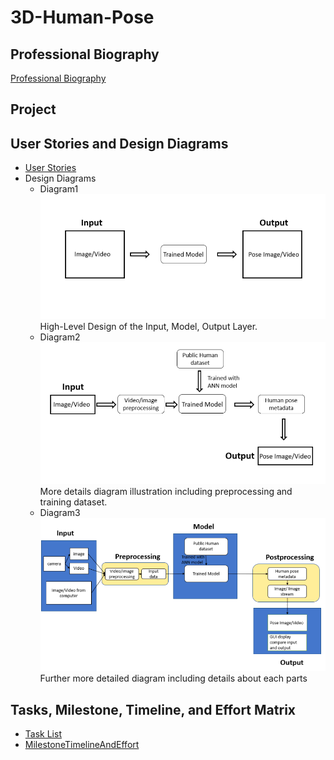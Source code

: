 # 3D-Human-Pose
## Professional Biography
[Professional Biography](Professional_Biography.md)

## Project

## User Stories and Design Diagrams
* [User Stories](User_Stories.md)
* Design Diagrams
    * Diagram1![Diagram 1](design/diagram1.png)High-Level Design of the Input, Model, Output Layer.
    * Diagram2![Diagram 2](design/diagram2.png)More details diagram illustration including preprocessing and training dataset.
    * Diagram3![Diagram 3](design/diagram3.png)Further more detailed diagram including details about each parts
## Tasks, Milestone, Timeline, and Effort Matrix
* [Task List](Tasklist.md)
* [MilestoneTimelineAndEffort](MilestoneTimelineAndEffort.md)